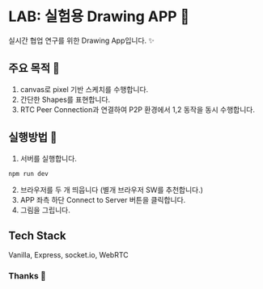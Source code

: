 # LAB: 실험용 Drawing APP 🚀

실시간 협업 연구를 위한 Drawing App입니다. ✨

## 주요 목적 🔧

1. canvas로 pixel 기반 스케치를 수행합니다.
2. 간단한 Shapes를 표현합니다.
3. RTC Peer Connection과 연결하여 P2P 환경에서 1,2 동작을 동시 수행합니다.

## 실행방법 💁

1. 서버를 실행합니다.

```
npm run dev
```

2. 브라우저를 두 개 띄웁니다 (별개 브라우저 SW를 추천합니다.)
3. APP 좌측 하단 Connect to Server 버튼을 클릭합니다.
4. 그림을 그립니다.

## Tech Stack

Vanilla, Express, socket.io, WebRTC

### Thanks 🙂
